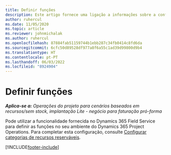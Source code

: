 ```yaml
---
title: Definir funções
description: Este artigo fornece uma ligação a informações sobre a configuração de categorias de recursos reserváveis.
author: ruhercul
ms.date: 11/05/2020
ms.topic: article
ms.reviewer: johnmichalak
ms.author: ruhercul
ms.openlocfilehash: 87884fab51159744b1ebb287c34fb0414c8fd6da
ms.sourcegitcommit: 6cfc50d89528df977a8f6a55c1ad39d99800d9b4
ms.translationtype: HT
ms.contentlocale: pt-PT
ms.lasthandoff: 06/03/2022
ms.locfileid: "8924904"
---
```

# <a name="define-roles"></a>Definir funções

_**Aplica-se a:** Operações do projeto para cenários baseados em recursos/sem stock, implantação Lite - negócio para faturação pró-forma_

Pode utilizar a funcionalidade fornecida no Dynamics 365 Field Service para definir as funções no seu ambiente do Dynamics 365 Project Operations. Para completar esta configuração, consulte [Configurar categorias de recursos reserváveis](/dynamics365/field-service/set-up-bookable-resource-categories).


[!INCLUDE[footer-include](../includes/footer-banner.md)]